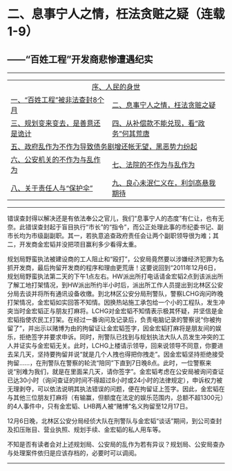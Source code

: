 # 二、息事宁人之情，枉法贪赃之疑（连载1-9）

## ——“百姓工程”开发商悲惨遭遇纪实

---

<table>
<tr>
    <td colspan="2" style="text-align:center"><a href="https://jinhzh.github.io/0.html">序、人民的身世</a></td>
</tr>
<tr>
    <td><a href="https://jinhzh.github.io/1.html">一、“百姓工程”被非法查封8个月</a></td>
    <td><a href="https://jinhzh.github.io/2.html">二、息事宁人之情，枉法贪赃之疑</a></td>
</tr>
<tr>
    <td><a href="https://jinhzh.github.io/3.html">三、规划变来变去，是善意还是诡计</a></td>
    <td><a href="https://jinhzh.github.io/4.html">四、从补偿款不能兑现，看“政务”何其荒唐</a></td>
</tr>
<tr>
    <td colspan="2"><a href="https://jinhzh.github.io/5.html">五、政府乱作为不作为导致债务剧增还帐无望，黑恶势力纷起</a></td>

</tr>
<tr>
    <td><a href="https://jinhzh.github.io/6.html">六、公安机关的不作为与乱作为</a></td>
    <td><a href="https://jinhzh.github.io/7.html">七、法院的不作为与乱作为</a></td>
</tr>
<tr>
    <td><a href="https://jinhzh.github.io/8.html">八、关于责任人与“保护伞”</a></td>
    <td><a href="https://jinhzh.github.io/9.html">九、良心未泯仁义在，利剑高悬我期待</a></td>
</tr>
</table>

---

错误查封得以解决还是有依法奉公之官儿，我们“息事宁人的态度”有仁让，也有无奈。此错误查封起于盲目执行“市长”的“指令”，而公正处理此事的市纪委书记、副市长均为市级副副职。其一，若执意追查政府责任会让两个副职领导很为难；其二，开发商金宏韬并没把项目赢利多少看得太重。

规划局野蛮执法被建设商的工人阻止和“殴打”，公安局竟然要以涉嫌经济犯罪为名抓开发商，最后拘留开发商的程序和理由更荒唐！这要说回到“2011年12月6日，规划局野蛮执法第二天的下午1点左右。HW派出所打电话请金宏韬2点到该派出所了解工地打架情况，到HW派出所约半小时后，派出所工作人员提出到北林区公安分局去谈并将所有通讯设备收缴。到北林区公安分局刑警队，警察LCHG询问昨晚打架情况，金宏韬如实回答不知情。因换热站施工承包给一个小的工程队，发生冲突当时金宏韬正与朋友打麻将。LCHG对金宏韬不知情表示极其怀疑，并坚信是金宏韬指使农民工打架。在经过一番询问及记录后，负责电脑记录的警察说“你被拘留了”，并出示以赌博为由的拘留证让金宏韬签字，因金宏韬打麻将是朋友间的娱乐，拒绝签字并要求申诉。同时，刑警队已找到与规划执法大队人员发生冲突的工人并证实与金宏韬无关。此时，LCHG上楼请示领导，回来说领导不同意，你要进去呆几天，坚持要拘留并说“就是几个人拽也得把你拽走”。因金宏韬坚持拒绝接受拘留……，在刑警队在警察的轮流“陪同”下直到7日晚8点。此时，一位警察来说“别难为我们，就是在里面呆几天，请你签字”。金宏韬考虑在公安局被询问查证已达30小时（询问查证的时间不得超过8小时或24小时的法律规定），申诉权力被无理剥夺，可以依法说明其执法错误的问题，便在拘留证上签字。因此，金宏韬在与其他三位朋友打麻将（有输赢，但额度在法定的娱乐范围内，总额不超1300元）的4人事件中，只有金宏韬、LHB两人被“赌博”名义拘留至12月17日。

12月6日晚，北林区公安分局经侦大队在刑警队与金宏韬“谈话”期间，到公司查封及扣压账目、营业执照、规划手续、金宏韬的私人用车等。

不知是否有读者会对上述规划局、公安局的乱作为若有异议？规划局、公安局查办与处理案件依归是应该存档的，必要时可以调阅。

---
